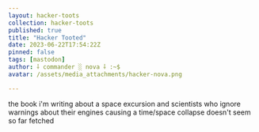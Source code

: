 ```yaml
---
layout: hacker-toots
collection: hacker-toots
published: true
title: "Hacker Tooted"
date: 2023-06-22T17:54:22Z
pinned: false
tags: [mastodon]
author: ⸸ commander ░ nova ⸸ :~$
avatar: /assets/media_attachments/hacker-nova.png

---
```


<p>the book i&#39;m writing about a space excursion and scientists who ignore warnings about their engines causing a time/space collapse doesn&#39;t seem so far fetched</p>


